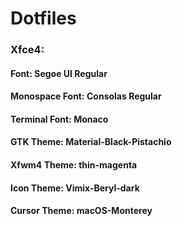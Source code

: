 # Dotfiles
### Xfce4:
#### Font: Segoe UI Regular
#### Monospace Font: Consolas Regular
#### Terminal Font: Monaco
#### GTK Theme: Material-Black-Pistachio
#### Xfwm4 Theme: thin-magenta
#### Icon Theme: Vimix-Beryl-dark
#### Cursor Theme: macOS-Monterey